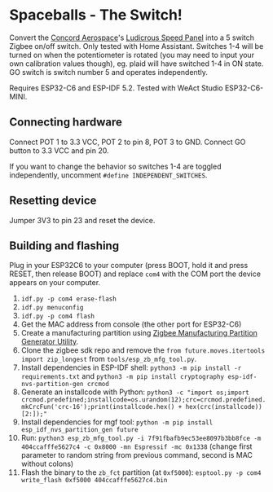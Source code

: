 # Spaceballs - The Switch!

Convert the [Concord Aerospace](https://www.concordaerospace.com/)'s 
[Ludicrous Speed Panel](https://www.concordaerospace.com/products/ludicrous-speed-control-panel) 
into a 5 switch Zigbee on/off switch. Only tested with Home Assistant. Switches 1-4 will be turned
on when the potentiometer is rotated (you may need to input your own calibration values though),
eg. plaid will have switched 1-4 in ON state. GO switch is switch number 5 and operates independently.

Requires ESP32-C6 and ESP-IDF 5.2. Tested with WeAct Studio ESP32-C6-MINI.

## Connecting hardware

Connect POT 1 to 3.3 VCC, POT 2 to pin 8, POT 3 to GND. Connect GO button to 3.3 VCC
and pin 20.

If you want to change the behavior so switches 1-4 are toggled independently, uncomment
`#define INDEPENDENT_SWITCHES`.

## Resetting device

Jumper 3V3 to pin 23 and reset the device.

## Building and flashing

Plug in your ESP32C6 to your computer (press BOOT, hold it and press RESET, then release BOOT) and replace `com4` with the
COM port the device appears on your computer.

1. `idf.py -p com4 erase-flash` 
2. `idf.py menuconfig`
3. `idf.py -p com4 flash`
4. Get the MAC address from console (the other port for ESP32-C6)
5. Create a manufacturing partition using [Zigbee Manufacturing Partition Generator Utility](https://github.com/espressif/esp-zigbee-sdk/blob/main/tools/mfg_tool/README.md).
6. Clone the zigbee sdk repo and remove the `from future.moves.itertools import zip_longest` from `tools/esp_zb_mfg_tool.py`.
7. Install dependencies in ESP-IDF shell: `python3 -m pip install -r requirements.txt` and `python3 -m pip install cryptography esp-idf-nvs-partition-gen crcmod`
8. Generate an installcode with Python: `python3 -c "import os;import crcmod.predefined;installcode=os.urandom(12);crc=crcmod.predefined.mkCrcFun('crc-16');print(installcode.hex() + hex(crc(installcode))[2:]);"`
9. Install dependencies for mgf tool: `python -m pip install esp_idf_nvs_partition_gen future`
10. Run: `python3 esp_zb_mfg_tool.py -i 7f91fbafb9ec53ee8097b3bb8fce -m 404ccafffe5627c4 -c 0x8000 -mn Espressif -mc 0x1338` (change first parameter to random string from previous command, second is MAC without colons)
11. Flash the binary to the `zb_fct` partition (at `0xf5000`): `esptool.py -p com4 write_flash 0xf5000 404ccafffe5627c4.bin`
